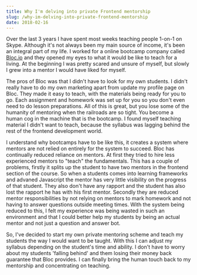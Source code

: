 ```yaml
---
title: Why I'm delving into private Frontend mentorship
slug: /why-im-delving-into-private-frontend-mentorship
date: 2018-02-16
---
```

Over the last 3 years I have spent most weeks teaching people 1-on-1 on Skype. Although it's not always been my main source of income, it's been an integral part of my life. I worked for a online bootcamp company called [Bloc.io](http://bloc.io) and they opened my eyes to what it would be like to teach for a living. At the beginning I was pretty scared and unsure of myself, but slowly I grew into a mentor I would have liked for myself. 

The pros of Bloc was that I didn't have to look for my own students. I didn't really have to do my own marketing apart from update my profile page on Bloc. They made it easy to teach, with the materials being ready for you to go. Each assignment and homework was set up for you so you don't even need to do lesson preparations. All of this is great, but you lose some of the humanity of mentoring when the railroads are so tight. You become a human cog in the machine that is the bootcamp. I found myself teaching material I didn't want to teach, because the syllabus was lagging behind the rest of the frontend development world.

I understand why bootcamps have to be like this, it creates a system where mentors are not relied on entirely for the system to succeed. Bloc has continually reduced reliance on mentors. At first they tried to hire less experienced mentors to "teach" the fundamentals. This has a couple of problems, firstly it splits up the student to have two mentors in the frontend section of the course. So when a students comes into learning frameworks and advaned Javascript the mentor has very little visibility on the progress of that student. They also don't have any rapport and the student has also lost the rapport he has with his first mentor. Secondly they are reduced mentor responsibilities by not relying on mentors to mark homework and not having to answer questions outside meeting times. With the system being reduced to this, I felt my experience was being wasted in such an environment and that I could better help my students by being an actual mentor and not just a question and answer bot.

So, I've decided to start my own private mentoring scheme and teach my students the way I would want to be taught. With this I can adjust my syllabus depending on the student's time and ability. I don't have to worry about my students 'falling behind' and them losing their money back guarantee that Bloc provides. I can finally bring the human touch back to my mentorship and concentrating on teaching. 




